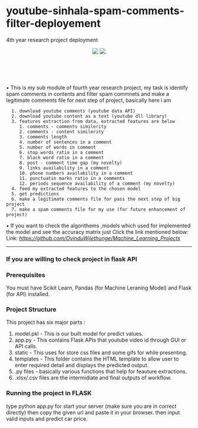 # youtube-sinhala-spam-comments-filter-deployement
4th year research project deployment

<p align=center>
<img src="https://img.shields.io/badge/Type-classification-blue"/> 
<img src="https://img.shields.io/badge/Python-3.8-brightgreen"/>
<p/>
<br>
<p align=center>
  
</p>
<br>
<br>
• This is my sub module of fourth year research project, my task is identify spam comments in contents and filter spam commnets and make a legitimate comments file for next step of project, basically here i am
      
      1. download youtube comments (youtube data API)
      2. download youtube content as a text (youtube dll library)
      3. features extraction from data, extracted features are below
         1. comments - comments similerity
         2. comments - content similerity
         3. comments length
         4. number of sentences in a comment
         5. number of words in comment
         6. stop words ratio in a comment
         7. black word ratio in a comment
         8. post - comment time gap (my novelty)
         9. links availability in a comment
         10. phone numbers availability in a comment
         11. punctuatin marks ratio in a comments
         12. periods sequence availability of a comment (my novelty)
      4. feed my extracted features to the chosen model
      5. get predictions
      6. make a legitimate comments file for pass the next step of big project
      7. make a spam comments file for my use (for future enhancement of project) 
 


• If you want to check the algorithems ,models which used for implemented the model and see the accuracy matrix just Click the link mentioned below:<br />
Link: _https://github.com/OvinduWijethunge/Machine_Learning_Projects_

<hr>


### If you are willing to check project in flask API


### Prerequisites
You must have Scikit Learn, Pandas (for Machine Leraning Model) and Flask (for API) installed.

### Project Structure
This project has six major parts :
1. model.pkl - This is our built model for predict values.
2. app.py - This contains Flask APIs that youtube video id through GUI or API calls.
3. static - This uses for store css files and some gifs for while presenting.
4. templates - This folder contains the HTML template to allow user to enter required detail and displays the predicted output.
5. .py files - basically various functions that help for feauture extractions.
6. .xlsx/.csv files are the intermidiate and final outputs of workflow.


### Running the project in FLASK
type python app.py for start your server  (make sure you are in correct directly)
then copy the given url and paste it in your browser.
then input valid inputs and predict car price.
